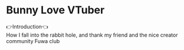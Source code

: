 # Bunny Love VTuber
👉Introduction👈  
How I fall into the rabbit hole, and thank my friend and the nice creator community Fuwa club
